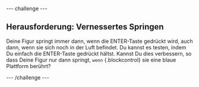 --- challenge ---
## Herausforderung: Vernessertes Springen 
Deine Figur springt immer dann, wenn die ENTER-Taste gedrückt wird, auch dann, wenn sie sich noch in der Luft befindet. Du kannst es testen, indem Du einfach die ENTER-Taste gedrückt hältst. Kannst Du dies verbessern, so dass Deine Figur nur dann springt, `wenn` {.blockcontrol} sie eine blaue Plattform berührt?



--- /challenge ---